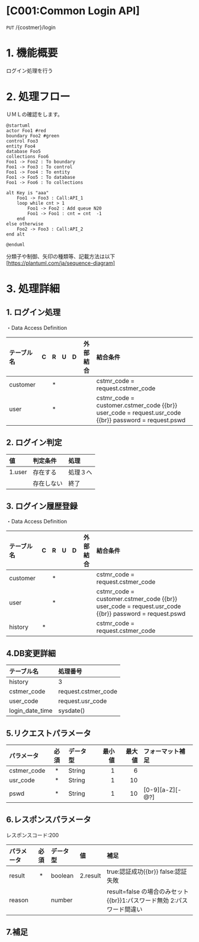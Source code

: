# [C001:Common Login API] 
`PUT` /{costmer}/login

# 1. 機能概要
ログイン処理を行う

# 2. 処理フロー  
ＵＭＬの確認をします。

```uml
@startuml
actor Foo1 #red
boundary Foo2 #green
control Foo3
entity Foo4
database Foo5
collections Foo6
Foo1 -> Foo2 : To boundary
Foo1 -> Foo3 : To control
Foo1 -> Foo4 : To entity
Foo1 -> Foo5 : To database
Foo1 -> Foo6 : To collections

alt Key is "aaa"
	Foo1 -> Foo3 : Call:API_1
	loop while cnt > 1
		Foo1 -> Foo2 : Add queue N20
		Foo1 -> Foo1 : cnt = cnt  -1
	end
else otherwise
	Foo2 -> Foo3 : Call:API_2
end alt

@enduml
```  
分類子や制御、矢印の種類等、記載方法は以下
[https://plantuml.com/ja/sequence-diagram]


# 3. 処理詳細
## 1. ログイン処理
・Data Access Definition  

| テーブル名 | C | R | U | D | 外部結合 | 結合条件 |
| :--- | :---: | :---: | :---: | :---: | :---: | :--- |
| customer | |*| | | | cstmr_code = request.cstmer_code  |
| user | |*| | | | cstmr_code = customer.cstmer_code {{br}} user_code = request.usr_code {{br}} password = request.pswd |

## 2. ログイン判定
| 値 | 判定条件 | 処理 |
| :--- | :--- | :---|
| 1.user | 存在する | 処理３へ |
| | 存在しない | 終了 |

## 3. ログイン履歴登録
・Data Access Definition  

| テーブル名 | C | R | U | D | 外部結合 | 結合条件 |
| :--- | :---: | :---: | :---: | :---: | :---: | :--- |
| customer | |*| | | | cstmr_code = request.cstmer_code  |
| user | |*| | | | cstmr_code = customer.cstmer_code {{br}} user_code = request.usr_code {{br}} password = request.pswd |
| history |*| | | | | cstmr_code = request.cstmer_code  |

## 4.DB変更詳細
| テーブル名 | 処理番号 | 
| :--- | :--- | 
| history | 3 |
| cstmer_code | request.cstmer_code |
| user_code | request.usr_code |
| login_date_time | sysdate() |

## 5.リクエストパラメータ
| パラメータ | 必須 | データ型 | 最小値 | 最大値 | フォーマット補足 |
| :--- | :---: | :--- | ---: | ---: | :--- |
| cstmer_code | * | String | 1 | 6 | | 
| usr_code |  * | String | 1 | 10 | |
| pswd |  * | String | 1 | 10 | [0-9][a-Z][-@?] |

## 6.レスポンスパラメータ
レスポンスコード:200

| パラメータ | 必須 | データ型 | 値 | 補足 |
| :--- | :---: | :--- | :--- | :--- |
| result | * | boolean | 2.result | true:認証成功{{br}} false:認証失敗 |
| reason | | number | | result=false の場合のみセット{{br}}1:パスワード無効 2:パスワード間違い |

## 7.補足
